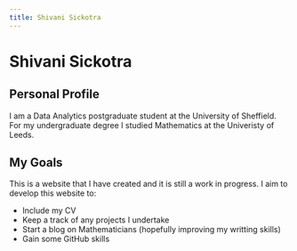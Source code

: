 ```yaml
---
title: Shivani Sickotra
---
```


Shivani Sickotra
=================


Personal Profile 
----------------
I am a Data Analytics postgraduate student at the University of Sheffield. For my undergraduate degree I studied Mathematics at the Univeristy of Leeds.

My Goals 
---------
This is a website that I have created and it is still a work in progress.
I aim to develop this website to:

* Include my CV
* Keep a track of any projects I undertake
* Start a blog on Mathematicians (hopefully improving my writting skills)
* Gain some GitHub skills
